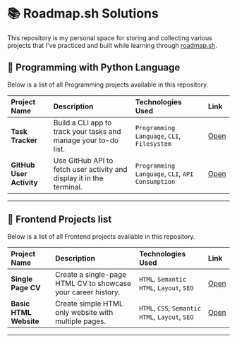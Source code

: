 # 📚 Roadmap.sh Solutions

This repository is my personal space for storing and collecting various projects that I've practiced and built while learning through [roadmap.sh](https://roadmap.sh/).


## 📂 Programming with Python Language

Below is a list of all Programming projects available in this repository.


| Project Name | Description| Technologies Used | Link |
| :------------------------- | :------------------------------------ | :---------------------------------- | :---------------------- |
| **Task Tracker** | Build a CLI app to track your tasks and manage your to-do list. | `Programming Language`, `CLI`, `Filesystem` | [Open]()
| **GitHub User Activity** | Use GitHub API to fetch user activity and display it in the terminal. | `Programming Language`, `CLI`, `API Consumption` | [Open]() |
--- 

## 📂 Frontend Projects list

Below is a list of all Frontend projects available in this repository.

| Project Name | Description| Technologies Used | Link |
| :------------------------- | :------------------------------------ | :---------------------------------- | :---------------------- |
| **Single Page CV** | Create a single-page HTML CV to showcase your career history. | `HTML`, `Semantic HTML`, `Layout`, `SEO` | [Open](./frontend-project/01-single-page-cv/) |
| **Basic HTML Website** | Create simple HTML only website with multiple pages. | `HTML`, `CSS`, `Semantic HTML`, `Layout`, `SEO`| [Open](./frontend-project/02-basic-html-website/) |

--- 